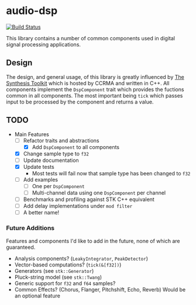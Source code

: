 # audio-dsp
[![Build Status](https://travis-ci.org/brianuosseph/audio-dsp.svg)](https://travis-ci.org/brianuosseph/audio-dsp)

This library contains a number of common components used in digital signal processing applications.

## Design
The design, and general usage, of this library is greatly influenced by [The Synthesis Toolkit](https://ccrma.stanford.edu/software/stk/index.html) which is hosted by CCRMA and written in C++. All components implement the `DspComponent` trait which provides the fuctions common in all components. The most important being `tick` which passes input to be processed by the component and returns a value.

## TODO
- Main Features
  - [ ] Refactor traits and abstractions
    - [x] Add `DspComponent` to all components
  - [x] Change sample type to `f32`
  - [ ] Update documentation
  - [x] Update tests
    - Most tests will fail now that sample type has been changed to `f32`
  - [ ] Add examples
    - [ ] One per `DspComponent`
    - [ ] Multi-channel data using one `DspComponent` per channel
  - [ ] Benchmarks and profiling against STK C++ equivalent
  - [ ] Add delay implementations under `mod filter`
  - [ ] A better name!

### Future Additions
Features and components I'd like to add in the future, none of which are guaranteed.

- Analysis components? (`LeakyIntegrator`, `PeakDetector`)
- Vector-based computations? (`tick(&[f32])`)
- Generators (see `stk::Generator`)
- Pluck-string model (see `stk::Twang`)
- Generic support for `f32` and `f64` samples?
- Common Effects? (Chorus, Flanger, Pitchshift, Echo, Reverb) Would be an optional feature